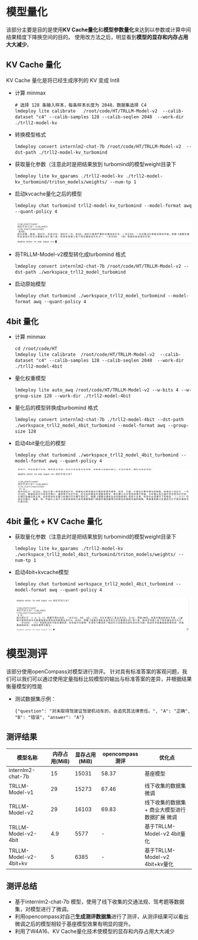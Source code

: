 # 模型量化

该部分主要是目的是使用**KV Cache量化**和**模型参数量化**来达到以参数或计算中间结果精度下降换空间的目的。
使用改方法之后，明显看到**模型的显存和内存占用大大减少**。

## KV Cache 量化

KV Cache 量化是将已经生成序列的 KV 变成 Int8

- 计算 minmax
  ```
  # 选择 128 条输入样本，每条样本长度为 2048，数据集选择 C4
  lmdeploy lite calibrate   /root/code/HT/TRLLM-Model-v2  --calib-dataset "c4" --calib-samples 128 --calib-seqlen 2048  --work-dir ./trll2-model-kv
  ```

- 转换模型格式
  ```
  lmdeploy convert internlm2-chat-7b /root/code/HT/TRLLM-Model-v2  --dst-path ./trll2-model-kv_turbomind
  ```

- 获取量化参数（注意此时是把结果放到 turbomind的模型weight目录下
  ```
  lmdeploy lite kv_qparams ./trll2-model-kv ./trll2-model-kv_turbomind/triton_models/weights/ --num-tp 1 
  ```

- 启动kvcache量化之后的模型
  ```
  lmdeploy chat turbomind trll2-model-kv_turbomind --model-format awq --quant-policy 4
  ```
  ![启动kvcache模型](../assets/启动kvcache模型.png)

- 将TRLLM-Model-v2模型转化成turbomind 格式
  ```
  lmdeploy convert internlm2-chat-7b /root/code/HT/TRLLM-Model-v2 --dst-path ./workspace_trll2_model_turbomind
  ```
- 启动原始模型
  ```
  lmdeploy chat turbomind ./workspace_trll2_model_turbomind --model-format awq --quant-policy 4
  ```

## 4bit 量化

- 计算 minmax
  ```
  cd /root/code/HT
  lmdeploy lite calibrate  /root/code/HT/TRLLM-Model-v2  --calib-dataset "c4" --calib-samples 128 --calib-seqlen 2048  --work-dir ./trll2-model-4bit
  ```
- 量化权重模型
  ```
  lmdeploy lite auto_awq /root/code/HT/TRLLM-Model-v2 --w-bits 4 --w-group-size 128 --work-dir ./trll2-model-4bit
  ```
- 量化后的模型转换成turbomind 格式
  ```
  lmdeploy convert internlm2-chat-7b ./trll2-model-4bit --dst-path  ./workspace_trll2_model_4bit_turbomind --model-format awq --group-size 128
  ```
- 启动4bit量化后的模型
  ```
  lmdeploy chat turbomind ./workspace_trll2_model_4bit_turbomind --model-format awq --quant-policy 4
  ```
  ![4bit量化后的模型](../assets/4bit量化后的模型.png)

## 4bit 量化 + KV Cache 量化

- 获取量化参数（注意此时是把结果放到 turbomind的模型weight目录下
  ```
  lmdeploy lite kv_qparams ./trll2-model-kv ./workspace_trll2_model_4bit_turbomind/triton_models/weights/ --num-tp 1 
  ```

- 启动4bit+kvcache模型
  ```
  lmdeploy chat turbomind workspace_trll2_model_4bit_turbomind --model-format awq --quant-policy 4
  ```
  ![Alt text](../assets/4bit+kvcache模型.png)

# 模型测评

该部分使用openCompass对模型进行测评。
针对具有标准答案的客观问题，我们可以我们可以通过使用定量指标比较模型的输出与标准答案的差异，并根据结果衡量模型的性能

- 测试数据集示例：
  ```
  {"question": "对未取得驾驶证驾驶机动车的，会追究其法律责任。", "A": "正确", "B": "错误", "answer": "A"}
  ```

## 测评结果

| 模型名称                   | 内存占用(MiB) | 显存占用(MiB) | opencompass测评 | 优化点                        |
|------------------------|-----------|-----------|---------------|----------------------------|
| internlm2-chat-7b      | 15        | 15031     | 58.37         | 基座模型                       |
| TRLLM-Model-v1         | 29        | 15273     | 67.46         | 线下收集的数据集微调                 |
| TRLLM-Model-v2         | 29        | 16103     | 69.83         | 线下收集的数据集+ 商业大模型进行数据扩展 微调   |
| TRLLM-Model-v2-4bit    | 4.9       | 5577      | -             | 基于TRLLM-Model-v2 4bit量化    |
| TRLLM-Model-v2-4bit+kv | 5         | 6385      | -             | 基于TRLLM-Model-v2 4bit+kv量化 |

## 测评总结

- 基于internlm2-chat-7b 模型，使用了线下收集的交通法规、驾考题等数据集，对模型进行了微调。
- 利用opencompass对自己**生成测评数据集**进行了测评，从测评结果可以看出微调之后的模型相较于基座模型效果有明显的提升。
- 利用了W4A16、KV Cache量化技术使模型的显存和内存占用大大减少


